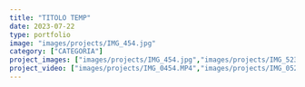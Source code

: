 ```yaml
---
title: "TITOLO TEMP"
date: 2023-07-22
type: portfolio
image: "images/projects/IMG_454.jpg"
category: ["CATEGORIA"]
project_images: ["images/projects/IMG_454.jpg","images/projects/IMG_523.jpg","images/projects/IMG_526.jpg","images/projects/IMG_524.jpg","images/projects/IMG_525.jpg"]
project_video: ["images/projects/IMG_0454.MP4","images/projects/IMG_0524.MP4","images/projects/IMG_0526.MP4"]
---
```

